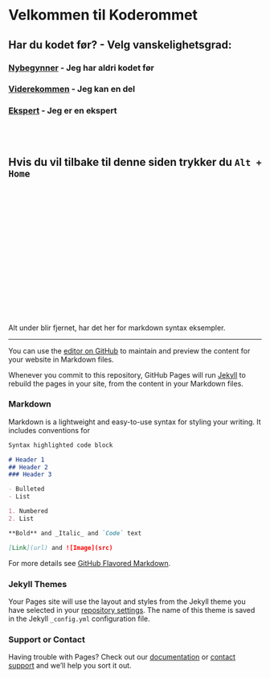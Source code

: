 <br>
<br>

# **Velkommen til Koderommet**


## Har du kodet før? - Velg vanskelighetsgrad:

### [Nybegynner](nybegynner.md) - Jeg har aldri kodet før

### [Viderekommen](viderekommen.md) - Jeg kan en del

### [Ekspert](ekspert.md) - Jeg er en ekspert


<br>
<br>

## Hvis du vil tilbake til denne siden trykker du `Alt + Home`

<br>
<br>
<br>
<br>
<br>
<br>
<br>
<br>
<br>
<br>
<br>
<br>
<br>
<br>
<br>



Alt under blir fjernet, har det her for markdown syntax eksempler.

-----------------------------------------------------------------

You can use the [editor on GitHub](https://github.com/8gywce293pcg/splash/edit/gh-pages/index.md) to maintain and preview the content for your website in Markdown files.

Whenever you commit to this repository, GitHub Pages will run [Jekyll](https://jekyllrb.com/) to rebuild the pages in your site, from the content in your Markdown files.

### Markdown

Markdown is a lightweight and easy-to-use syntax for styling your writing. It includes conventions for

```markdown
Syntax highlighted code block

# Header 1
## Header 2
### Header 3

- Bulleted
- List

1. Numbered
2. List

**Bold** and _Italic_ and `Code` text

[Link](url) and ![Image](src)
```

For more details see [GitHub Flavored Markdown](https://guides.github.com/features/mastering-markdown/).

### Jekyll Themes

Your Pages site will use the layout and styles from the Jekyll theme you have selected in your [repository settings](https://github.com/8gywce293pcg/splash/settings/pages). The name of this theme is saved in the Jekyll `_config.yml` configuration file.

### Support or Contact

Having trouble with Pages? Check out our [documentation](https://docs.github.com/categories/github-pages-basics/) or [contact support](https://support.github.com/contact) and we’ll help you sort it out.
